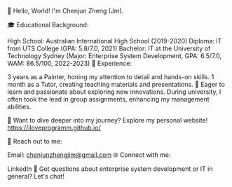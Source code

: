 👋 Hello, World! I'm Chenjun Zheng (Jm).

🎓 Educational Background:

High School: Australian International High School (2019-2020)
Diploma: IT from UTS College (GPA: 5.8/7.0, 2021)
Bachelor: IT at the University of Technology Sydney (Major: Enterprise System Development, GPA: 6.5/7.0, WAM: 86.5/100, 2022-2023)
🔧 Experience:

3 years as a Painter, honing my attention to detail and hands-on skills.
1 month as a Tutor, creating teaching materials and presentations.
🌟 Eager to learn and passionate about exploring new innovations. During university, I often took the lead in group assignments, enhancing my management abilities.

🌟 Want to dive deeper into my journey? Explore my personal website! https://iloveprogramm.github.io/

📩 Reach out to me:

Email: chenjunzhengjim@gmail.com
🌐 Connect with me:

LinkedIn
🤔 Got questions about enterprise system development or IT in general? Let's chat!
